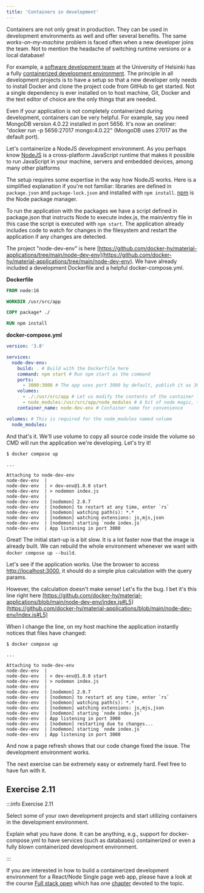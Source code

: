 ```yaml
---
title: 'Containers in development'
---
```


Containers are not only great in production. They can be used in development environments as well and offer several benefits. The same _works-on-my-machine_ problem is faced often when a new developer joins the team. Not to mention the headache of switching runtime versions or a local database!

For example, a [software development team](https://toska.dev/) at the University of Helsinki has a fully [containerized development environment](https://helda.helsinki.fi/items/9f681533-f488-406d-b2d8-a2f8b225f283). The principle in all development projects is to have a setup so that a new developer only needs to install Docker and clone the project code from GitHub to get started. Not a single dependency is ever installed on to host machine, Git, Docker and the text editor of choice are the only things that are needed.

Even if your application is not completely containerized during development, containers can be very helpful. For example, say you need MongoDB version 4.0.22 installed in port 5656. It's now an oneliner: "docker run -p 5656:27017 mongo:4.0.22" (MongoDB uses 27017 as the default port).

Let's containerize a NodeJS development environment. As you perhaps know [NodeJS](https://nodejs.org/en/) is a cross-platform JavaScript runtime that makes it possible to run JavaScript in your machine, servers and embedded devices, among many other platforms

The setup requires some expertise in the way how NodeJS works. Here is a simplified explanation if you're not familiar: libraries are defined in `package.json` and `package-lock.json` and installed with `npm install`. [npm](https://www.npmjs.com/) is the Node package manager.

To run the application with the packages we have a script defined in package.json that instructs Node to execute index.js, the main/entry file in this case the script is executed with `npm start`. The application already includes code to watch for changes in the filesystem and restart the application if any changes are detected.

The project "node-dev-env" is here [https://github.com/docker-hy/material-applications/tree/main/node-dev-env](https://github.com/docker-hy/material-applications/tree/main/node-dev-env). We have already included a development Dockerfile and a helpful docker-compose.yml.

**Dockerfile**
```Dockerfile
FROM node:16

WORKDIR /usr/src/app

COPY package* ./

RUN npm install
```

**docker-compose.yml**
```yaml
version: '3.8'

services:
  node-dev-env:
    build: . # Build with the Dockerfile here
    command: npm start # Run npm start as the command
    ports:
      - 3000:3000 # The app uses port 3000 by default, publish it as 3000
    volumes:
      - ./:/usr/src/app # Let us modify the contents of the container locally
      - node_modules:/usr/src/app/node_modules # A bit of node magic, this ensures the dependencies built for the image are not available locally.
    container_name: node-dev-env # Container name for convenience

volumes: # This is required for the node_modules named volume
  node_modules:
```

And that's it. We'll use volume to copy all source code inside the volume so CMD will run the application we're developing. Let's try it!

```console
$ docker compose up

...

Attaching to node-dev-env
node-dev-env  |
node-dev-env  | > dev-env@1.0.0 start
node-dev-env  | > nodemon index.js
node-dev-env  |
node-dev-env  | [nodemon] 2.0.7
node-dev-env  | [nodemon] to restart at any time, enter `rs`
node-dev-env  | [nodemon] watching path(s): *.*
node-dev-env  | [nodemon] watching extensions: js,mjs,json
node-dev-env  | [nodemon] starting `node index.js`
node-dev-env  | App listening in port 3000
```

Great! The initial start-up is a bit slow. It is a lot faster now that the image is already built. We can rebuild the whole environment whenever we want with `docker compose up --build`.

Let's see if the application works. Use the browser to access [http://localhost:3000](http://localhost:3000), it should do a simple plus calculation with the query params.

However, the calculation doesn't make sense! Let's fix the bug. I bet it's this line right here [https://github.com/docker-hy/material-applications/blob/main/node-dev-env/index.js#L5](https://github.com/docker-hy/material-applications/blob/main/node-dev-env/index.js#L5)

When I change the line, on my host machine the application instantly notices that files have changed:

```console
$ docker compose up

...

Attaching to node-dev-env
node-dev-env  |
node-dev-env  | > dev-env@1.0.0 start
node-dev-env  | > nodemon index.js
node-dev-env  |
node-dev-env  | [nodemon] 2.0.7
node-dev-env  | [nodemon] to restart at any time, enter `rs`
node-dev-env  | [nodemon] watching path(s): *.*
node-dev-env  | [nodemon] watching extensions: js,mjs,json
node-dev-env  | [nodemon] starting `node index.js`
node-dev-env  | App listening in port 3000
node-dev-env  | [nodemon] restarting due to changes...
node-dev-env  | [nodemon] starting `node index.js`
node-dev-env  | App listening in port 3000
```

And now a page refresh shows that our code change fixed the issue. The development environment works.

The next exercise can be extremely easy or extremely hard. Feel free to have fun with it.

## Exercise 2.11

:::info Exercise 2.11

  Select some of your own development projects and start utilizing containers in the development environment.

  Explain what you have done. It can be anything, e.g., support for docker-compose.yml to have services (such as databases) containerized or even a fully blown containerized development environment.

:::

If you are interested in how to build a containerized development environment for a React/Node Single page web app, please have a look at the course [Full stack open](https://fullstackopen.com) which has one [chapter](https://fullstackopen.com/en/part12/basics_of_orchestration#development-in-containers) devoted to the topic.

